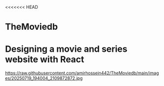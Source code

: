 <<<<<<< HEAD
# TheMoviedb
Designing a movie and series website with React
=======
https://raw.githubusercontent.com/amirhossein442/TheMoviedb/main/images/20250719_194004_2109872872.jpg

